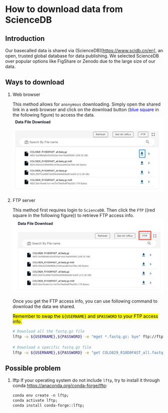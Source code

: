 # How to download data from ScienceDB
## Introduction
Our basecalled data is shared via (ScienceDB)[https://www.scidb.cn/en], an open, trusted global database for data publishing. We selected ScienceDB over popular options like FigShare or Zenodo due to the large size of our data.

## Ways to download
1. Web browser

    This method allows for `anonymous` downloading. Simply open the shared link in a web browser and click on the download button (<span style="color:blue">blue square</span> in the following figure) to access the data.
    ![fig1](./sciencedb_fig1.png)


   
2. FTP server

   This method first requires login to `ScienceDB`. Then click the `FTP` ((red square in the following figure)) to retrieve FTP access info.
   ![fig2](./sciencedb_fig2.png)

   Once you get the FTP access info, you can use following command to download the data we shared.

   <mark>Remember to swap the `${USERNAME}` and `$PASSWORD` to your FTP access info.</mark>
   ```bash
   # Download all the fastq.gz file
   lftp -u ${USERNAME},${PASSWORD} -e "mget *.fastq.gz; bye" ftp://ftp-upload.scidb.cn:2121;

   # Download a specific fastq.gz file
   lftp -u ${USERNAME},${PASSWORD} -e "get COLO829_R10D0FAST_all.fastq.gz; bye" ftp://ftp-upload.scidb.cn:2121;
   ```

## Possible problem
1. lftp
   If your operating system do not include `lftp`, try to install it through conda <https://anaconda.org/conda-forge/lftp>:
   ```
   conda env create -n lftp;
   conda activate lftp;
   conda install conda-forge::lftp;
   ```
